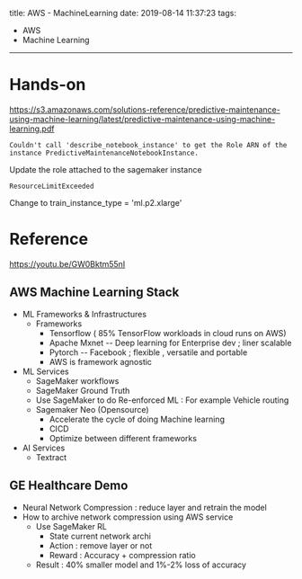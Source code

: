 title: AWS - MachineLearning
date: 2019-08-14 11:37:23
tags:
- AWS
- Machine Learning
---


# Hands-on

https://s3.amazonaws.com/solutions-reference/predictive-maintenance-using-machine-learning/latest/predictive-maintenance-using-machine-learning.pdf

```log
Couldn't call 'describe_notebook_instance' to get the Role ARN of the instance PredictiveMaintenanceNotebookInstance.
```
Update the role attached to the sagemaker instance

```
ResourceLimitExceeded
```

Change to train_instance_type = 'ml.p2.xlarge'


# Reference

>
https://youtu.be/GW0Bktm55nI


## AWS Machine Learning Stack

* ML Frameworks & Infrastructures
   * Frameworks
      * Tensorflow ( 85% TensorFlow workloads in cloud runs on AWS)
      * Apache Mxnet -- Deep learning for Enterprise dev ; liner scalable
      * Pytorch -- Facebook ; flexible , versatile and portable
      * AWS is framework agnostic
* ML Services
   *  SageMaker workflows
   *  SageMaker Ground Truth
   *  Use SageMaker to do Re-enforced ML : For example Vehicle routing
   *  Sagemaker Neo (Opensource)
        *  Accelerate the cycle of doing Machine learning
        *  CICD
        *  Optimize between different frameworks
* AI Services
    * Textract




## GE Healthcare Demo

* Neural Network Compression : reduce layer and retrain the model
* How to archive network compression using AWS service
   *  Use SageMaker RL
       * State current network archi
       * Action : remove layer or not
       * Reward : Accuracy + compression ratio
   * Result : 40% smaller model and 1%-2% loss of accuracy
